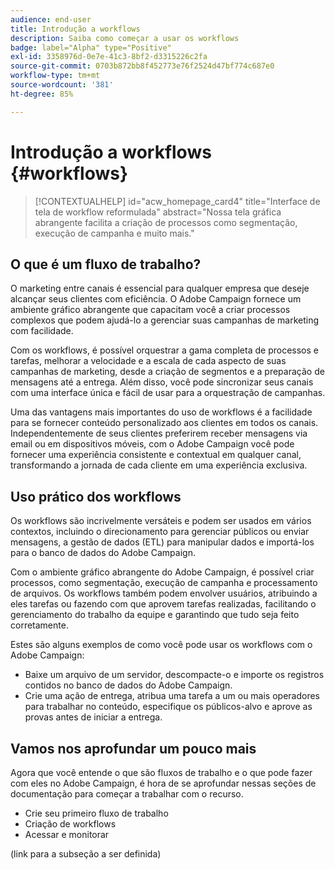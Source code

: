```yaml
---
audience: end-user
title: Introdução a workflows
description: Saiba como começar a usar os workflows
badge: label="Alpha" type="Positive"
exl-id: 3358976d-0e7e-41c3-8bf2-d3315226c2fa
source-git-commit: 0703b872bb8f452773e76f2524d47bf774c687e0
workflow-type: tm+mt
source-wordcount: '381'
ht-degree: 85%

---
```


# Introdução a workflows {#workflows}

>[!CONTEXTUALHELP]
>id="acw_homepage_card4"
>title="Interface de tela de workflow reformulada"
>abstract="Nossa tela gráfica abrangente facilita a criação de processos como segmentação, execução de campanha e muito mais."


## O que é um fluxo de trabalho?

O marketing entre canais é essencial para qualquer empresa que deseje alcançar seus clientes com eficiência. O Adobe Campaign fornece um ambiente gráfico abrangente que capacitam você a criar processos complexos que podem ajudá-lo a gerenciar suas campanhas de marketing com facilidade.

Com os workflows, é possível orquestrar a gama completa de processos e tarefas, melhorar a velocidade e a escala de cada aspecto de suas campanhas de marketing, desde a criação de segmentos e a preparação de mensagens até a entrega. Além disso, você pode sincronizar seus canais com uma interface única e fácil de usar para a orquestração de campanhas.

Uma das vantagens mais importantes do uso de workflows é a facilidade para se fornecer conteúdo personalizado aos clientes em todos os canais. Independentemente de seus clientes preferirem receber mensagens via email ou em dispositivos móveis, com o Adobe Campaign você pode fornecer uma experiência consistente e contextual em qualquer canal, transformando a jornada de cada cliente em uma experiência exclusiva.

## Uso prático dos workflows

Os workflows são incrivelmente versáteis e podem ser usados em vários contextos, incluindo o direcionamento para gerenciar públicos ou enviar mensagens, a gestão de dados (ETL) para manipular dados e importá-los para o banco de dados do Adobe Campaign.

Com o ambiente gráfico abrangente do Adobe Campaign, é possível criar processos, como segmentação, execução de campanha e processamento de arquivos. Os workflows também podem envolver usuários, atribuindo a eles tarefas ou fazendo com que aprovem tarefas realizadas, facilitando o gerenciamento do trabalho da equipe e garantindo que tudo seja feito corretamente.

Estes são alguns exemplos de como você pode usar os workflows com o Adobe Campaign:

* Baixe um arquivo de um servidor, descompacte-o e importe os registros contidos no banco de dados do Adobe Campaign.
* Crie uma ação de entrega, atribua uma tarefa a um ou mais operadores para trabalhar no conteúdo, especifique os públicos-alvo e aprove as provas antes de iniciar a entrega.

## Vamos nos aprofundar um pouco mais

Agora que você entende o que são fluxos de trabalho e o que pode fazer com eles no Adobe Campaign, é hora de se aprofundar nessas seções de documentação para começar a trabalhar com o recurso.

* Crie seu primeiro fluxo de trabalho
* Criação de workflows
* Acessar e monitorar

(link para a subseção a ser definida)

